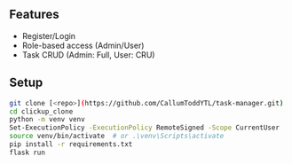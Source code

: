 ## Features
- Register/Login
- Role-based access (Admin/User)
- Task CRUD (Admin: Full, User: CRU)

## Setup
```bash
git clone [<repo>](https://github.com/CallumToddYTL/task-manager.git)
cd clickup_clone
python -m venv venv
Set-ExecutionPolicy -ExecutionPolicy RemoteSigned -Scope CurrentUser
source venv/bin/activate  # or .\venv\Scripts\activate
pip install -r requirements.txt
flask run
